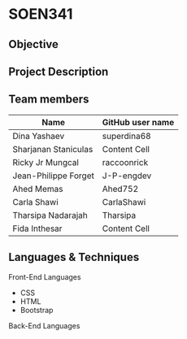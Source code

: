 # SOEN341

## Objective

## Project Description

## Team members
| Name | GitHub user name |
| ------------- | ------------- |
|  Dina Yashaev| superdina68 |
| Sharjanan Staniculas  | Content Cell  |
| Ricky Jr Mungcal  | raccoonrick  |
| Jean-Philippe Forget  | J-P-engdev  |
| Ahed Memas  | Ahed752  |
| Carla Shawi  | CarlaShawi  |
| Tharsipa Nadarajah  | Tharsipa  |
| Fida Inthesar   | Content Cell  |

## Languages & Techniques
Front-End Languages
* CSS
* HTML
* Bootstrap

Back-End Languages
